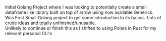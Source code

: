 Initial Golang Project where I was looking to potentially create a small dataframe like library built on top of arrow using now available Generics.  
Was First Small Golang project to get some introduction to its basics. Lots of crude ideas and totally unfinished/unusable.  
Unlikely to continue or finish this as I shifted to using Polars in Rust for my relevant personal CLI's